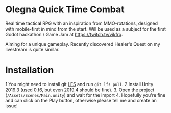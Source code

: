 # Olegna Quick Time Combat
Real time tactical RPG with an inspiration from MMO-rotations, designed with mobile-first in mind from the start.
Will be used as a subject for the first Godot hackathon / Game Jam at https://twitch.tv/vikfro.

Aiming for a unique gameplay. Recently discovered Healer's Quest on my livestream is quite similar.

# Installation
1.You might need to install git [LFS](https://git-lfs.github.com/) and run `git lfs pull`. 
2.Install Unity 2019.3 (used 0.f6, but even 2019.4 should be fine).
3. Open the project (`/Assets/Scenes/Main.unity`) and wait for the import
4. Hopefully you're fine and can click on the Play button, otherwise please tell me and create an issue!



